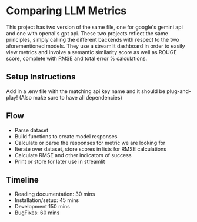 # Comparing LLM Metrics
This project has two version of the same file, one for google's gemini api and one with openai's gpt api. These two projects reflect the same principles, simply calling the different backends with respect to the two aforementioned models. They use a streamlit dashboard in order to easily view metrics and involve a semantic similarity score as well as ROUGE score, complete with RMSE and total error % calculations.
## Setup Instructions
Add in a .env file with the matching api key name and it should be plug-and-play! (Also make sure to have all dependencies)
## Flow
- Parse dataset
- Build functions to create model responses
- Calculate or parse the responses for metric we are looking for
- Iterate over dataset, store scores in lists for RMSE calculations
- Calculate RMSE and other indicators of success
- Print or store for later use in streamlit
## Timeline
- Reading documentation: 30 mins
- Installation/setup: 45 mins
- Development 150 mins
- BugFixes: 60 mins
